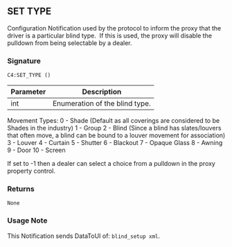 ## SET TYPE

Configuration Notification used by the protocol to inform the proxy that the driver is a particular blind type.  If this is used, the proxy will disable the pulldown from being selectable by a dealer.

### Signature

`C4:SET_TYPE ()`


| Parameter | Description |
| --- | --- |
| int | Enumeration of the blind type. |

Movement Types:
0 - Shade (Default as all coverings are considered to be Shades in the industry)
1 - Group
2 - Blind (Since a blind has slates/louvers that often move, a blind can be bound to a louver movement for association)
3 - Louver
4 - Curtain
5 - Shutter
6 - Blackout
7 - Opaque Glass
8 - Awning
9 - Door
10 - Screen

If set to -1 then a dealer can select a choice from a pulldown in the proxy property control.


### Returns

`None`


### Usage Note

 This Notification sends DataToUI of: `blind_setup xml`.